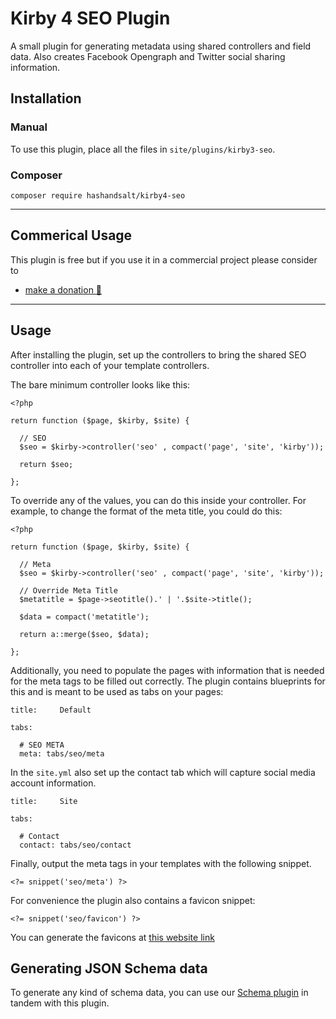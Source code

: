 # Kirby 4 SEO Plugin

A small plugin for generating metadata using shared controllers and field data. Also creates Facebook Opengraph and Twitter social sharing information.

## Installation

### Manual

To use this plugin, place all the files in `site/plugins/kirby3-seo`.

### Composer

```
composer require hashandsalt/kirby4-seo
```
****

## Commerical Usage

This plugin is free but if you use it in a commercial project please consider to
- [make a donation 🍻](https://paypal.me/hashandsalt?locale.x=en_GB)

****

## Usage

After installing the plugin, set up the controllers to bring the shared SEO controller into each of your template controllers.

The bare minimum controller looks like this:

```
<?php

return function ($page, $kirby, $site) {

  // SEO
  $seo = $kirby->controller('seo' , compact('page', 'site', 'kirby'));

  return $seo;

};
```

To override any of the values, you can do this inside your controller. For example, to change the format of the meta title, you could do this:

```
<?php

return function ($page, $kirby, $site) {

  // Meta
  $seo = $kirby->controller('seo' , compact('page', 'site', 'kirby'));

  // Override Meta Title
  $metatitle = $page->seotitle().' | '.$site->title();

  $data = compact('metatitle');

  return a::merge($seo, $data);

};

```

Additionally, you need to populate the pages with information that is needed for the meta tags to be filled out correctly. The plugin contains blueprints for this and is meant to be used as tabs on your pages:

```
title:     Default

tabs:

  # SEO META
  meta: tabs/seo/meta

```

In the `site.yml` also set up the contact tab which will capture social media account information.

```
title:     Site

tabs:

  # Contact
  contact: tabs/seo/contact
```

Finally, output the meta tags in your templates with the following snippet.

```
<?= snippet('seo/meta') ?>
```

For convenience the plugin also contains a favicon snippet:

```
<?= snippet('seo/favicon') ?>
```

You can generate the favicons at [this website link](https://realfavicongenerator.net/)


## Generating JSON Schema data

To generate any kind of schema data, you can use our [Schema plugin](https://github.com/HashandSalt/kirby3-schema) in tandem with this plugin.
